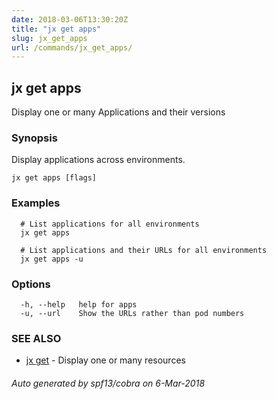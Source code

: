 ```yaml
---
date: 2018-03-06T13:30:20Z
title: "jx get apps"
slug: jx_get_apps
url: /commands/jx_get_apps/
---
```

## jx get apps

Display one or many Applications and their versions

### Synopsis

Display applications across environments.

```
jx get apps [flags]
```

### Examples

```
  # List applications for all environments
  jx get apps
  
  # List applications and their URLs for all environments
  jx get apps -u
```

### Options

```
  -h, --help   help for apps
  -u, --url    Show the URLs rather than pod numbers
```

### SEE ALSO

* [jx get](/commands/jx_get/)	 - Display one or many resources

###### Auto generated by spf13/cobra on 6-Mar-2018
